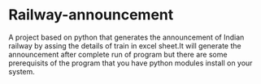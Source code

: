 # Railway-announcement
A project based on python that generates the announcement of Indian railway by assing the details of train in excel sheet.It will generate the announcement after complete run of program but there are some prerequisits of the program that you have python modules install on your system.
